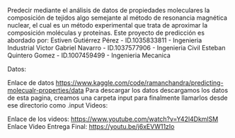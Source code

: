 Predecir mediante el análisis de datos de propiedades moleculares la composición de tejidos algo semejante al método de resonancia magnética nuclear, el cual es un método experimental que trata de aproximar la composición moléculas y proteínas. 
Este proyecto de predicción es abordado por: 
  Estiven Gutiérrez Pérez - ID.1035833811 - Ingenieria Industrial 
  Victor Gabriel Navarro - ID.1037577906 - Ingenieria Civil
  Esteban Quintero Gomez - ID.1007459499 - Ingenieria Mecanica

Datos:

Enlace de datos https://www.kaggle.com/code/ramanchandra/predicting-molecualr-properties/data
Para descargar los datos descargamos los datos de esta pagina, creamos una carpeta input para finalmente llamarlos desde ese directorio como .input
Videos:

Enlace de los videos: https://www.youtube.com/watch?v=Y42l4DkmlSM
Enlace Video Entrega Final: https://youtu.be/j6xEVW11zIo


